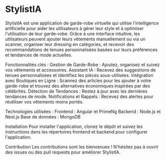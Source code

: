 # StylistIA
StylistIA est une application de garde-robe virtuelle qui utilise l'intelligence artificielle pour aider les utilisateurs à gérer leur style et à optimiser l'utilisation de leur garde-robe. Grâce à une interface intuitive, les utilisateurs peuvent ajouter leurs vêtements manuellement ou via un scanner, organiser leur dressing en catégories, et recevoir des recommandations de tenues personnalisées basées sur leurs préférences et tendances de mode actuelles.

Fonctionnalités clés :
Gestion de Garde-Robe : Ajoutez, organisez et suivez vos vêtements et accessoires.
Assistant IA : Recevez des suggestions de tenues personnalisées et identifiez les pièces sous-utilisées.
Intégration avec Boutiques en Ligne : Scannez des articles pour les ajouter à votre garde-robe et trouvez des alternatives économiques inspirées par des célébrités.
Détection de Tendances : Restez à jour avec les dernières tendances de mode.
Notifications et Rappels : Recevez des alertes pour réutiliser vos vêtements moins portés.

Technologies utilisées :
Frontend : Angular et PrimeNg
Backend : Node.js et Nest.js
Base de données : MongoDB

Installation
Pour installer l'application, clonez le dépôt et suivez les instructions dans les répertoires frontend et backend pour configurer l'application.

Contribution
Les contributions sont les bienvenues ! N'hésitez pas à ouvrir des issues ou des pull requests pour améliorer StylistIA.


